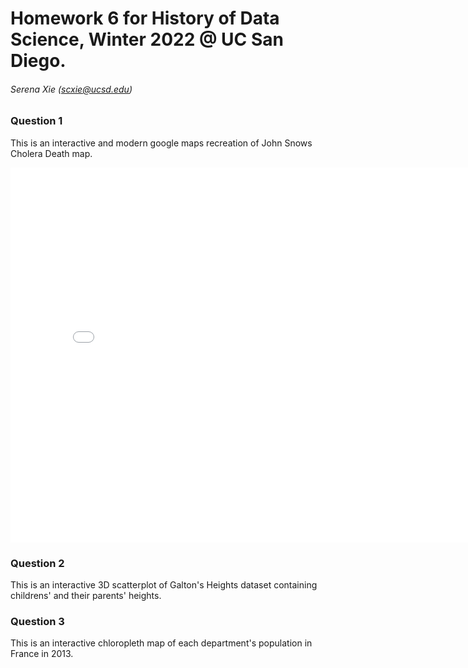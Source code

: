 # Homework 6 for History of Data Science, Winter 2022 @ UC San Diego.

###### Serena Xie (scxie@ucsd.edu)
 
### Question 1

This is an interactive and modern google maps recreation of John Snows Cholera Death map.
<iframe src='../snow-map.html' width=800 height=600 frameBorder=0></iframe>

### Question 2

This is an interactive 3D scatterplot of Galton's Heights dataset containing childrens' and their parents' heights.

### Question 3

This is an interactive chloropleth map of each department's population in France in 2013.


